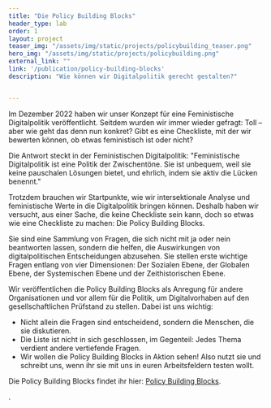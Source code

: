 ```yaml
---
title: "Die Policy Building Blocks"
header_type: lab
order: 1
layout: project
teaser_img: "/assets/img/static/projects/policybuilding_teaser.png"
hero_img: "/assets/img/static/projects/policybuilding.png"
external_link: ""
link: '/publication/policy-building-blocks'
description: "Wie können wir Digitalpolitik gerecht gestalten?"


---
```

<p>
Im Dezember 2022 haben wir unser Konzept für eine Feministische Digitalpolitik veröffentlicht. Seitdem wurden wir immer wieder gefragt: Toll – aber wie geht das denn nun konkret? Gibt es eine Checkliste, mit der wir bewerten können, ob etwas feministisch ist oder nicht? 
</p>

<p>
Die Antwort steckt in der Feministischen Digitalpolitik: "Feministische Digitalpolitik ist eine Politik der Zwischentöne. Sie ist unbequem, weil sie keine pauschalen Lösungen bietet, und ehrlich, indem sie aktiv die Lücken benennt." 
</p>

<p>
Trotzdem brauchen wir Startpunkte, wie wir intersektionale Analyse und feministische Werte in die Digitalpolitik bringen können. Deshalb haben wir versucht, aus einer Sache, die keine Checkliste sein kann, doch so etwas wie eine Checkliste zu machen: Die Policy Building Blocks.
</p>

<p>
Sie sind eine Sammlung von Fragen, die sich nicht mit ja oder nein beantworten lassen, sondern die helfen, die Auswirkungen von digitalpolitischen Entscheidungen abzusehen. Sie stellen erste wichtige Fragen entlang von vier Dimensionen: Der Sozialen Ebene, der Globalen Ebene, der Systemischen Ebene und der Zeithistorischen Ebene. 
</p>

<p>Wir veröffentlichen die Policy Building Blocks als Anregung für andere Organisationen und vor allem für die Politik, um Digitalvorhaben auf den gesellschaftlichen Prüfstand zu stellen. Dabei ist uns wichtig:
<ul>
<li>Nicht allein die Fragen sind entscheidend, sondern die Menschen, die sie diskutieren.</li>
<li>Die Liste ist nicht in sich geschlossen, im Gegenteil: Jedes Thema verdient andere vertiefende Fragen.</li>
<li>Wir wollen die Policy Building Blocks in Aktion sehen! Also nutzt sie und schreibt uns, wenn ihr sie mit uns in euren Arbeitsfeldern testen wollt.</li>
</ul>
</p>

<p>
Die Policy Building Blocks findet ihr hier: <a href="/assets/downloads/PolicyBuildingBlocks_1.Auflage.pdf">Policy Building Blocks</a>. </p>.

